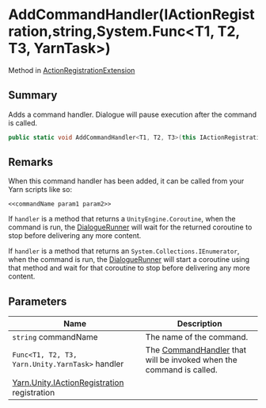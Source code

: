 # AddCommandHandler(IActionRegistration,string,System.Func\<T1, T2, T3, YarnTask>)

Method in [ActionRegistrationExtension](yarn.unity.actionregistrationextension.md)

## Summary

Adds a command handler. Dialogue will pause execution after the command is called.

```csharp
public static void AddCommandHandler<T1, T2, T3>(this IActionRegistration registration, string commandName, System.Func<T1, T2, T3, YarnTask> handler);
```

## Remarks

When this command handler has been added, it can be called from your Yarn scripts like so:

```
<<commandName param1 param2>>
```

If `handler` is a method that returns a `UnityEngine.Coroutine`, when the command is run, the [DialogueRunner](yarn.unity.dialoguerunner.md) will wait for the returned coroutine to stop before delivering any more content.

If `handler` is a method that returns an `System.Collections.IEnumerator`, when the command is run, the [DialogueRunner](yarn.unity.dialoguerunner.md) will start a coroutine using that method and wait for that coroutine to stop before delivering any more content.

## Parameters

| Name                                                                             | Description                                                                                   |
| -------------------------------------------------------------------------------- | --------------------------------------------------------------------------------------------- |
| `string` commandName                                                             | The name of the command.                                                                      |
| `Func<T1, T2, T3, Yarn.Unity.YarnTask>` handler                                  | The [CommandHandler](yarn.commandhandler.md) that will be invoked when the command is called. |
| [Yarn.Unity.IActionRegistration](yarn.unity.iactionregistration.md) registration |                                                                                               |
